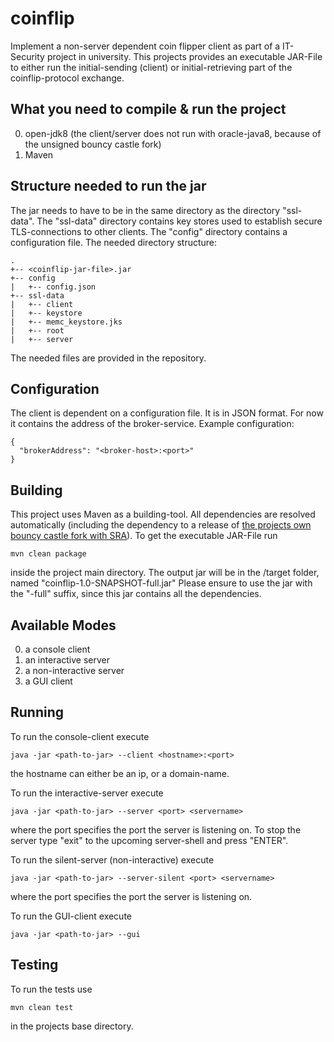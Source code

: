 # coinflip
Implement a non-server dependent coin flipper client as part of a IT-Security project in university.
This projects provides an executable JAR-File to either run the initial-sending (client) or initial-retrieving part of the coinflip-protocol exchange.

What you need to compile & run the project
-------
0. open-jdk8 (the client/server does not run with oracle-java8, because of the unsigned bouncy castle fork)
0. Maven

Structure needed to run the jar
-------
The jar needs to have to be in the same directory as the directory "ssl-data".
The "ssl-data" directory contains key stores used to establish secure TLS-connections to other clients.
The "config" directory contains a configuration file.
The needed directory structure:
```
.
+-- <coinflip-jar-file>.jar
+-- config
|   +-- config.json
+-- ssl-data
|   +-- client
|   +-- keystore
|   +-- memc_keystore.jks
|   +-- root
|   +-- server
```

The needed files are provided in the repository.

Configuration
-------
The client is dependent on a configuration file. It is in JSON format. For now it contains the address of the broker-service.
Example configuration:
```
{
  "brokerAddress": "<broker-host>:<port>"
}
```


Building
-------
This project uses Maven as a building-tool.
All dependencies are resolved automatically (including the dependency to a release of [the projects own bouncy castle fork with SRA](https://github.com/timpauls/bc-java)).
To get the executable JAR-File run
```
mvn clean package
```
inside the project main directory.
The output jar will be in the <project-dir>/target folder, named "coinflip-1.0-SNAPSHOT-full.jar"
Please ensure to use the jar with the "-full" suffix, since this jar contains all the dependencies.

Available Modes
-------
0. a console client
0. an interactive server
0. a non-interactive server
0. a GUI client

Running
-------
To run the console-client execute
```
java -jar <path-to-jar> --client <hostname>:<port>
```
the hostname can either be an ip, or a domain-name.

To run the interactive-server execute
```
java -jar <path-to-jar> --server <port> <servername>
```
where the port specifies the port the server is listening on. To stop the server type "exit" to the upcoming server-shell and press "ENTER".

To run the silent-server (non-interactive) execute
```
java -jar <path-to-jar> --server-silent <port> <servername>
```
where the port specifies the port the server is listening on.

To run the GUI-client execute
```
java -jar <path-to-jar> --gui
```

Testing
--------
To run the tests use
```
mvn clean test
```
in the projects base directory.
